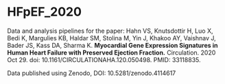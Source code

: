 # HFpEF_2020
Data and analysis pipelines for the paper: Hahn VS, Knutsdottir H, Luo X, Bedi K, Margulies KB, Haldar SM, Stolina M, Yin J, Khakoo AY, Vaishnav J, Bader JS, Kass DA, Sharma K. <b> Myocardial Gene Expression Signatures in Human Heart Failure with Preserved Ejection Fraction.</b>  Circulation. 2020 Oct 29. doi: 10.1161/CIRCULATIONAHA.120.050498. PMID: 33118835.

Data published using Zenodo, DOI: 10.5281/zenodo.4114617
